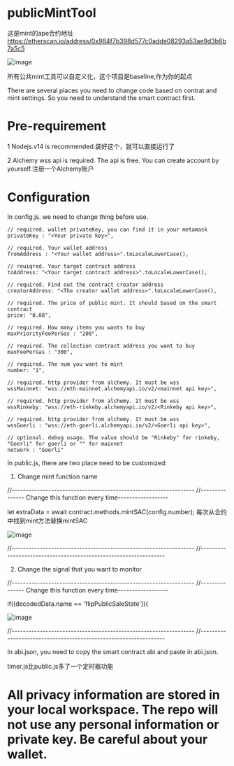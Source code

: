 # publicMintTool

这是mint的ape合约地址   https://etherscan.io/address/0x984f7b398d577c0adde08293a53ae9d3b6b7a5c5

![image](https://github.com/xyyz12/mintTool/assets/91812763/8dbcb37e-ce92-4eb7-846a-fa26e1bb7be1)

所有公共mint工具可以自定义化，这个项目是baseline,作为你的起点

There are several places you need to change code based on contrat and mint settings. So you need to understand the smart contract first.

# Pre-requirement
1 Nodejs.v14 is recommended.装好这个，就可以直接运行了

2 Alchemy wss api is required. The api is free. You can create account by yourself.注册一个Alchemy账户

# Configuration
In config.js. we need to change thing before use.

    // required. wallet privateKey, you can find it in your metamask
    privateKey : "<Your private key>",
    
    // required. Your wallet address   
    fromAddress : "<Your wallet address>".toLocaleLowerCase(),
    
    // reuiqred. Your target contract address
    toAddress: "<Your target contract address>".toLocaleLowerCase(),

    // required. Find out the contract creator address
    creatorAddress: "<The creator wallet address>".toLocaleLowerCase(),

    // required. The price of public mint. It should based on the smart contract
    price: "0.08",                    
    
    // required. How many items you wants to buy
    maxPriorityFeePerGas : "200", 
    
    // required. The collection contract address you want to buy                                                                           
    maxFeePerGas : "300",                    
    
    // required. The num you want to mint
    number: "1",

    // required. http provider from alchemy. It must be wss
    wssMainnet: "wss://eth-mainnet.alchemyapi.io/v2/<mainnet api key>",

    // required. http provider from alchemy. It must be wss
    wssRinkeby: "wss://eth-rinkeby.alchemyapi.io/v2/<Rinkeby api key>",

    // required. http provider from alchemy. It must be wss
    wssGoerli : "wss://eth-goerli.alchemyapi.io/v2/<Goerli api key>",

    // optional. debug usage. The value should be "Rinkeby" for rinkeby, "Goerli" for goerli or "" for mainnet
    network : "Goerli"

In public.js, there are two place need to be customized:
  1. Change mint function name
  
  //-----------------------------------------------------------------
  //--------------- Change this function every time------------------
  
  let extraData =  await contract.methods.mintSAC(config.number);   每次从合约中找到mint方法替换mintSAC

  ![image](https://github.com/xyyz12/mintTool/assets/91812763/e25ce4f7-6892-461e-8b44-9cda27d1d5df)

  //-----------------------------------------------------------------
  //-----------------------------------------------------------------
  
  2. Change the signal that you want to monitor
  
  //-----------------------------------------------------------------
  //--------------- Change this function every time------------------
  
  if((decodedData.name == 'flipPublicSaleState')){

![image](https://github.com/xyyz12/mintTool/assets/91812763/79a7a1c9-9390-48fb-bbb0-7c850ae9499c)

  
  //-----------------------------------------------------------------
  //-----------------------------------------------------------------
  
In abi.json, you need to copy the smart contract abi and paste in abi.json.  

timer.js比public.js多了一个定时器功能

# All privacy information are stored in your local workspace. The repo will not use any personal information or private key. Be careful about your wallet.
